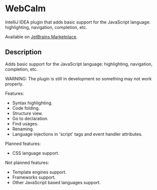# WebCalm
IntelliJ IDEA plugin that adds basic support for the JavaScript language: highlighting, navigation, completion, etc.

Available on [JetBrains Marketplace](https://plugins.jetbrains.com/plugin/21826-webcalm).

## Description
<!-- Plugin description -->
Adds basic support for the JavaScript language: highlighting, navigation, completion, etc.

WARNING: The plugin is still in development so something may not work properly.

Features:
- Syntax highlighting.
- Code folding.
- Structure view.
- Go to declaration.
- Find usages.
- Renaming.
- Language injections in 'script' tags and event handler attributes.

Planned features:
- CSS language support.

Not planned features:
- Template engines support.
- Frameworks support.
- Other JavaScript based languages support.
<!-- Plugin description end -->